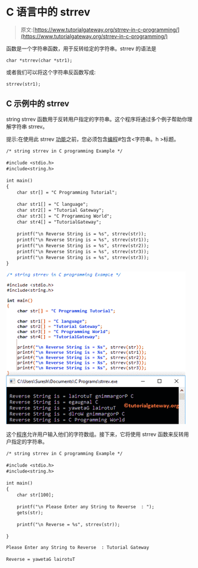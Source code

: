 # C 语言中的 strrev

> 原文:[https://www.tutorialgateway.org/strrev-in-c-programming/](https://www.tutorialgateway.org/strrev-in-c-programming/)

函数是一个字符串函数，用于反转给定的字符串。strrev 的语法是

```
char *strrev(char *str1);
```

或者我们可以将这个字符串反函数写成:

```
strrev(str1);
```

## C 示例中的 strrev

string strrev 函数用于反转用户指定的字符串。这个程序将通过多个例子帮助你理解字符串 strrev。

提示:在使用此 strrev [功能](https://www.tutorialgateway.org/c-string/)之前，您必须包含[编程](https://www.tutorialgateway.org/c-programming/)#包含<字符串。h >标题。

```
/* string strrev in C programming Example */

#include <stdio.h> 
#include<string.h>

int main()
{
	char str[] = "C Programming Tutorial";

	char str1[] = "C language";
	char str2[] = "Tutorial Gateway";
	char str3[] = "C Programming World";
	char str4[] = "TutorialGateway";

 	printf("\n Reverse String is = %s", strrev(str));
 	printf("\n Reverse String is = %s", strrev(str1));
 	printf("\n Reverse String is = %s", strrev(str2));
 	printf("\n Reverse String is = %s", strrev(str3)); 	
  	printf("\n Reverse String is = %s", strrev(str3)); 		
}
```

![String strrev in C programming Example 1](img/52068605bcc2a9c75a62bf59e1beb000.png)

这个[程序](https://www.tutorialgateway.org/c-programming-examples/)允许用户输入他们的字符数组。接下来，它将使用 strrev 函数来反转用户指定的字符串。

```
/* string strrev in C programming Example */

#include <stdio.h> 
#include<string.h>

int main()
{
	char str[100];

	printf("\n Please Enter any String to Reverse  : ");
	gets(str);	

 	printf("\n Reverse = %s", strrev(str));

}
```

```
Please Enter any String to Reverse  : Tutorial Gateway

Reverse = yawetaG lairotuT
```